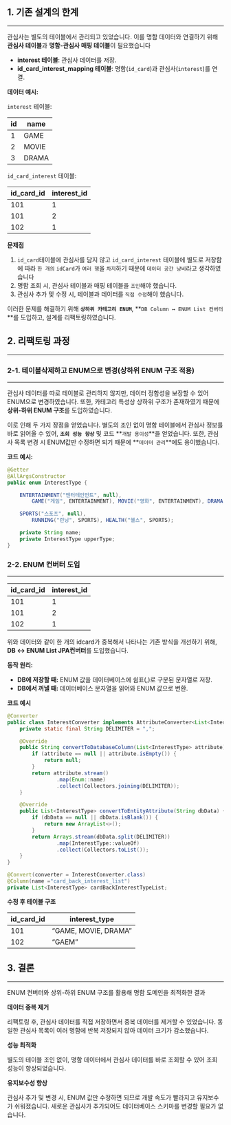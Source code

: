 ## 1. 기존 설계의 한계

---

관심사는 별도의 테이블에서 관리되고 있었습니다. 이를 명함 데이터와 연결하기 위해 **관심사 테이블**과 **명함-관심사 매핑 테이블**이 필요했습니다

- **interest 테이블**: 관심사 데이터를 저장.
- **id_card_interest_mapping 테이블**: 명함(`id_card`)과 관심사(`interest`)를 연결.

**데이터 예시:**

`interest` 테이블:

| id | name |
| --- | --- |
| 1 | GAME |
| 2 | MOVIE |
| 3 | DRAMA |

`id_card_interest` 테이블:

| id_card_id | interest_id |
| --- | --- |
| 101 | 1 |
| 101 | 2 |
| 102 | 1 |

**문제점**

1. `id_card`테이블에 관심사를 담지 않고 `id_card_interest` 테이블에 별도로 저장함에 따라 `한 개의` `idCard`가 `여러 행`을 `차지`하기 때문에 `데이터 공간 낭비`라고 생각하였습니다
2. 명함 조회 시, 관심사 테이블과 매핑 테이블을 `조인`해야 했습니다.
3. 관심사 추가 및 수정 시, 테이블과 데이터를 `직접 수정`해야 했습니다.

이러한 문제를 해결하기 위해 **`상하위 카테고리 ENUM`**, **`DB Column ↔ ENUM List 컨버터`**를 도입하고, 설계를 리팩토링하였습니다.

## 2. 리팩토링 과정

---

### 2-1. 테이블삭제하고 ENUM으로 변경(상하위 ENUM 구조 적용)

---

관심사 데이터를 따로 테이블로 관리하지 않지만, 데이터 정합성을 보장할 수 있어 ENUM으로 변경하였습니다. 또한, 카테고리 특성상 상하위 구조가 존재하였기 때문에 **상위-하위 ENUM 구조**를 도입하였습니다.

이로 인해 두 가지 장점을 얻었습니다. 별도의 조인 없이 명함 테이블에서 관심사 정보를 바로 읽어올 수 있어, **`조회 성능 향상`** 및 코드 **`개발 용이성`**을 얻었습니다. 또한, 관심사 목록 변경 시 ENUM값만 수정하면 되기 때문에 **`데이터 관리`**에도 용이했습니다.

**코드 예시:**

```java
@Getter
@AllArgsConstructor
public enum InterestType {

    ENTERTAINMENT("엔터테인먼트", null),
        GAME("게임", ENTERTAINMENT), MOVIE("영화", ENTERTAINMENT), DRAMA("드라마", ENTERTAINMENT),

    SPORTS("스포츠", null),
        RUNNING("런닝", SPORTS), HEALTH("헬스", SPORTS);

    private String name;
    private InterestType upperType;
}

```

### 2-2. ENUM 컨버터 도입

---

| id_card_id | interest_id |
| --- | --- |
| 101 | 1 |
| 101 | 2 |
| 102 | 1 |

위와 데이터와 같이 한 개의 idcard가 중복해서 나타나는 기존 방식을 개선하기 위해, **DB ↔ ENUM List JPA컨버터**를 도입했습니다. 

**동작 원리:**

- **DB에 저장할 때:** ENUM 값을 데이터베이스에 쉼표(,)로 구분된 문자열로 저장.
- **DB에서 꺼낼 때:** 데이터베이스 문자열을 읽어와 ENUM 값으로 변환.

**코드 예시**

```java
@Converter
public class InterestConverter implements AttributeConverter<List<InterestType>, String> {
    private static final String DELIMITER = ",";

    @Override
    public String convertToDatabaseColumn(List<InterestType> attribute) {
        if (attribute == null || attribute.isEmpty()) {
            return null;
        }
        return attribute.stream()
                .map(Enum::name)
                .collect(Collectors.joining(DELIMITER));
    }

    @Override
    public List<InterestType> convertToEntityAttribute(String dbData) {
        if (dbData == null || dbData.isBlank()) {
            return new ArrayList<>();
        }
        return Arrays.stream(dbData.split(DELIMITER))
                .map(InterestType::valueOf)
                .collect(Collectors.toList());
    }
}

```

```java
@Convert(converter = InterestConverter.class)
@Column(name ="card_back_interest_list")
private List<InterestType> cardBackInterestTypeList;

```

**수정 후 테이블 구조**

| id_card_id | interest_type |
| --- | --- |
| 101 | “GAME, MOVIE, DRAMA” |
| 102 | “GAEM” |

## 3. 결론

---

ENUM 컨버터와 상위-하위 ENUM 구조를 활용해 명함 도메인을 최적화한 결과

**데이터 중복 제거**

리팩토링 후, 관심사 데이터를 직접 저장하면서 중복 데이터를 제거할 수 있었습니다. 동일한 관심사 목록이 여러 명함에 반복 저장되지 않아 데이터 크기가 감소했습니다.

**성능 최적화**

별도의 테이블 조인 없이, 명함 데이터에서 관심사 데이터를 바로 조회할 수 있어 조회 성능이 향상되었습니다.

**유지보수성 향상**

관심사 추가 및 변경 시, ENUM 값만 수정하면 되므로 개발 속도가 빨라지고 유지보수가 쉬워졌습니다. 새로운 관심사가 추가되어도 데이터베이스 스키마를 변경할 필요가 없습니다.
